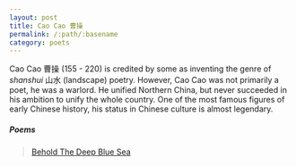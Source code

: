 ```yaml
---
layout: post
title: Cao Cao 曹操
permalink: /:path/:basename
category: poets
---
```


Cao Cao 曹操 (155 - 220) is credited by some as inventing the genre of *shanshui* 山水 (landscape) poetry. However, Cao Cao was not primarily a poet, he was a warlord. He unified Northern China, but never succeeded in his ambition to unify the whole country. One of the most famous figures of early Chinese history, his status in Chinese culture is almost legendary.

##### Poems

>[Behold The Deep Blue Sea](/poems/behold-the-deep-blue-sea)